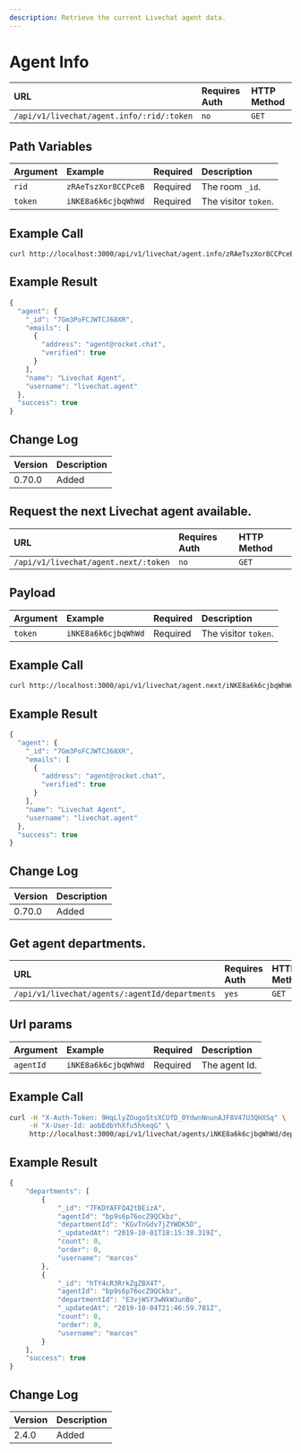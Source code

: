 ```yaml
---
description: Retrieve the current Livechat agent data.
---
```


# Agent Info

| URL | Requires Auth | HTTP Method |
| :--- | :--- | :--- |
| `/api/v1/livechat/agent.info/:rid/:token` | `no` | `GET` |

## Path Variables 

| Argument | Example | Required | Description |
| :--- | :--- | :--- | :--- |
| `rid` | `zRAeTszXor8CCPceB` | Required | The room `_id`. |
| `token` | `iNKE8a6k6cjbqWhWd` | Required | The visitor `token`. |

## Example Call

```bash
curl http://localhost:3000/api/v1/livechat/agent.info/zRAeTszXor8CCPceB/iNKE8a6k6cjbqWhWd
```

## Example Result

```javascript
{
  "agent": {
    "_id": "7Gm3PoFCJWTCJ68XR",
    "emails": [
      {
        "address": "agent@rocket.chat",
        "verified": true
      }
    ],
    "name": "Livechat Agent",
    "username": "livechat.agent"
  },
  "success": true
}
```

## Change Log

| Version | Description |
| :--- | :--- |
| 0.70.0 | Added |

## Request the next Livechat agent available.

| URL | Requires Auth | HTTP Method |
| :--- | :--- | :--- |
| `/api/v1/livechat/agent.next/:token` | `no` | `GET` |

## Payload

| Argument | Example | Required | Description |
| :--- | :--- | :--- | :--- |
| `token` | `iNKE8a6k6cjbqWhWd` | Required | The visitor `token`. |

## Example Call

```bash
curl http://localhost:3000/api/v1/livechat/agent.next/iNKE8a6k6cjbqWhWd
```

## Example Result

```javascript
{
  "agent": {
    "_id": "7Gm3PoFCJWTCJ68XR",
    "emails": [
      {
        "address": "agent@rocket.chat",
        "verified": true
      }
    ],
    "name": "Livechat Agent",
    "username": "livechat.agent"
  },
  "success": true
}
```

## Change Log

| Version | Description |
| :--- | :--- |
| 0.70.0 | Added |

## Get agent departments.

| URL | Requires Auth | HTTP Method |
| :--- | :--- | :--- |
| `/api/v1/livechat/agents/:agentId/departments` | `yes` | `GET` |

## Url params

| Argument | Example | Required | Description |
| :--- | :--- | :--- | :--- |
| `agentId` | `iNKE8a6k6cjbqWhWd` | Required | The agent Id. |

## Example Call

```bash
curl -H "X-Auth-Token: 9HqLlyZOugoStsXCUfD_0YdwnNnunAJF8V47U3QHXSq" \
     -H "X-User-Id: aobEdbYhXfu5hkeqG" \
     http://localhost:3000/api/v1/livechat/agents/iNKE8a6k6cjbqWhWd/departments
```

## Example Result

```javascript
{
    "departments": [
        {
            "_id": "7FKDYAFFQ42tBEizA",
            "agentId": "bp9s6p76ocZ9QCkbz",
            "departmentId": "KGvTnGdv7jZYWDK5D",
            "_updatedAt": "2019-10-01T18:15:38.319Z",
            "count": 0,
            "order": 0,
            "username": "marcos"
        },
        {
            "_id": "hTY4cR3RrkZgZBX4T",
            "agentId": "bp9s6p76ocZ9QCkbz",
            "departmentId": "E3vjWSY3wNkW3unBo",
            "_updatedAt": "2019-10-04T21:46:59.781Z",
            "count": 0,
            "order": 0,
            "username": "marcos"
        }
    ],
    "success": true
}
```

## Change Log

| Version | Description |
| :--- | :--- |
| 2.4.0 | Added |

